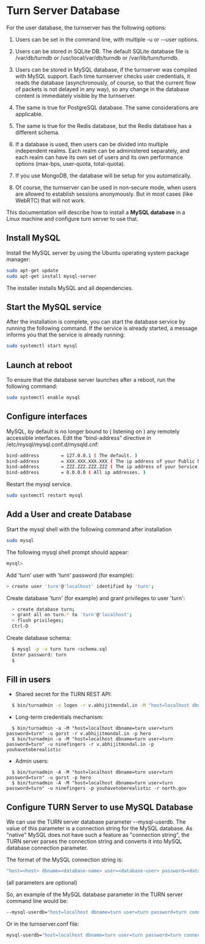 # Turn Server Database
For the user database, the turnserver has the following options:

1) Users can be set in the command line, with multiple -u or --user options. 

2) Users can be stored in SQLite DB. The default SQLite database file is /var/db/turndb or /usr/local/var/db/turndb or /var/lib/turn/turndb.

3) Users can be stored in MySQL database, if the turnserver was compiled with MySQL support. Each time turnserver checks user credentials, it reads the database (asynchronously,
of course, so that the current flow of packets is not delayed in any way), so any change in the database content is immediately visible by the turnserver. 

4) The same is true for PostgreSQL database. The same considerations are applicable.

5) The same is true for the Redis database, but the Redis database has a different schema.

6) If a database is used, then users can be divided into multiple independent realms. Each realm can be administered separately, and each realm can have its own set of users and its own
performance options (max-bps, user-quota, total-quota).

7) If you use MongoDB, the database will be setup for you automatically.

8) Of course, the turnserver can be used in non-secure mode, when users are allowed to establish sessions anonymously. But in most cases (like WebRTC) that will not work.

This documentation will describe how to install a **MySQL database** in a Linux machine and configure turn server to use that. 

## Install MySQL
Install the MySQL server by using the Ubuntu operating system package manager:
```bash
sudo apt-get update
sudo apt-get install mysql-server
```
The installer installs MySQL and all dependencies.
## Start the MySQL service
After the installation is complete, you can start the database service by running the following command. If the service is already started, a message informs you that the service is already running:
```bash
sudo systemctl start mysql
```
## Launch at reboot
To ensure that the database server launches after a reboot, run the following command:
```bash
sudo systemctl enable mysql
```

## Configure interfaces
MySQL, by default is no longer bound to ( listening on ) any remotely accessible interfaces. Edit the “bind-address” directive in /etc/mysql/mysql.conf.d/mysqld.cnf:

```bash
bind-address		= 127.0.0.1 ( The default. )
bind-address		= XXX.XXX.XXX.XXX ( The ip address of your Public Net interface. )
bind-address		= ZZZ.ZZZ.ZZZ.ZZZ ( The ip address of your Service Net interface. )
bind-address		= 0.0.0.0 ( All ip addresses. )
```
Restart the mysql service.
```bash
sudo systemctl restart mysql
```
## Add a User and create Database
Start the mysql shell with the following command after installation
```bash
sudo mysql
```
The following mysql shell prompt should appear:
```bash
mysql>
```
Add 'turn' user with 'turn' password (for example):
```bash
> create user 'turn'@'localhost' identified by 'turn';
```
  
Create database 'turn' (for example) and grant privileges to user 'turn':
```bash
  > create database turn;
  > grant all on turn.* to 'turn'@'localhost';
  > flush privileges;
  Ctrl-D
```
Create database schema:
```bash
  $ mysql -p -u turn turn <schema.sql
  Enter password: turn
  $
```  
## Fill in users

- Shared secret for the TURN REST API:
```bash
  $ bin/turnadmin -s logen -r v.abhijitmondal.in -M "host=localhost dbname=turn user=turn password=turn"
```
  
- Long-term credentials mechanism:
```
  $ bin/turnadmin -a -M "host=localhost dbname=turn user=turn password=turn" -u gorst -r v.abhijitmondal.in -p hero
  $ bin/turnadmin -a -M "host=localhost dbname=turn user=turn password=turn" -u ninefingers -r v.abhijitmondal.in -p youhavetoberealistic
``` 
 -  Admin users:
```   
  $ bin/turnadmin -A -M "host=localhost dbname=turn user=turn password=turn" -u gorst -p hero
  $ bin/turnadmin -A -M "host=localhost dbname=turn user=turn password=turn" -u ninefingers -p youhavetoberealistic -r north.gov
```
## Configure TURN Server to use MySQL Database
We can use the TURN server database parameter --mysql-userdb. The value of this parameter is a connection string for the MySQL database. As "native" MySQL does not 
have such a feature as "connection string", the TURN server parses the connection string and converts it into MySQL database connection parameter. 

The format of the MySQL connection string is:
```bash
"host=<host> dbname=<database-name> user=<database-user> password=<database-user-password> port=<port> connect_timeout=<seconds>"
```

(all parameters are optional)

So, an example of the MySQL database parameter in the TURN server command 
line would be:
```bash
--mysql-userdb="host=localhost dbname=turn user=turn password=turn connect_timeout=30"
```
Or in the turnserver.conf file:
```bash
mysql-userdb="host=localhost dbname=turn user=turn password=turn connect_timeout=30"
```
